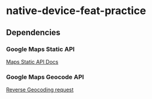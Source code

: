 # native-device-feat-practice

## Dependencies

### Google Maps Static API
[Maps Static API Docs](https://developers.google.com/maps/documentation/geocoding/requests-reverse-geocoding)

### Google Maps Geocode API
[Reverse Geocoding request](https://developers.google.com/maps/documentation/geocoding/requests-reverse-geocoding)

